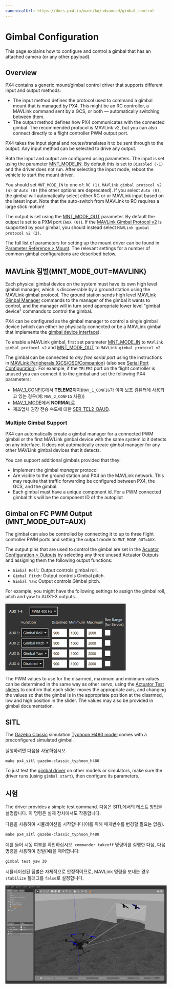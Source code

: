 ```yaml
---
canonicalUrl: https://docs.px4.io/main/ko/advanced/gimbal_control
---
```


# Gimbal Configuration

This page explains how to configure and control a gimbal that has an attached camera (or any other payload).

## Overview

PX4 contains a generic mount/gimbal control driver that supports different input and output methods:

- The input method defines the protocol used to command a gimbal mount that is managed by PX4. This might be an RC controller, a MAVLink command sent by a GCS, or both — automatically switching between them.
- The output method defines how PX4 communicates with the connected gimbal. The recommended protocol is MAVLink v2, but you can also connect directly to a flight controller PWM output port.

PX4 takes the input signal and routes/translates it to be sent through to the output. Any input method can be selected to drive any output.

Both the input and output are configured using parameters. The input is set using the parameter [MNT_MODE_IN](../advanced_config/parameter_reference.md#MNT_MODE_IN). By default this is set to `Disabled (-1)` and the driver does not run. After selecting the input mode, reboot the vehicle to start the mount driver.

You should set `MNT_MODE_IN` to one of: `RC (1)`, `MAVlink gimbal protocol v2 (4)` or `Auto (0)` (the other options are deprecated). If you select `Auto (0)`, the gimbal will automatically select either RC or or MAVLink input based on the latest input. Note that the auto-switch from MAVLink to RC requires a large stick motion!

The output is set using the [MNT_MODE_OUT](../advanced_config/parameter_reference.md#MNT_MODE_OUT) parameter. By default the output is set to a PXM port (`AUX (0)`). If the [MAVLink Gimbal Protocol v2](https://mavlink.io/en/services/gimbal_v2.html) is supported by your gimbal, you should instead select `MAVLink gimbal protocol v2 (2)`.

The full list of parameters for setting up the mount driver can be found in [Parameter Reference > Mount](../advanced_config/parameter_reference.md#mount). The relevant settings for a number of common gimbal configurations are described below.

## MAVLink 짐벌(MNT_MODE_OUT=MAVLINK)

Each physical gimbal device on the system must have its own high level gimbal manager, which is discoverable by a ground station using the MAVLink gimbal protocol. The ground station sends high level [MAVLink Gimbal Manager](https://mavlink.io/en/services/gimbal_v2.html#gimbal-manager-messages) commands to the manager of the gimbal it wants to control, and the manager will in turn send appropriate lower level "gimbal device" commands to control the gimbal.

PX4 can be configured as the gimbal manager to control a single gimbal device (which can either be physically connected or be a MAVLink gimbal that implements the [gimbal device interface](https://mavlink.io/en/services/gimbal_v2.html#gimbal-device-messages)).

To enable a MAVLink gimbal, first set parameter [MNT_MODE_IN](../advanced_config/parameter_reference.md#MNT_MODE_IN) to `MAVlink gimbal protocol v2` and [MNT_MODE_OUT](../advanced_config/parameter_reference.md#MNT_MODE_OUT) to `MAVLink gimbal protocol v2`.

The gimbal can be connected to _any free serial port_ using the instructions in [MAVLink Peripherals (GCS/OSD/Companion)](../peripherals/mavlink_peripherals.md) (also see [Serial Port Configuration](../peripherals/serial_configuration.md#serial-port-configuration)). For example, if the `TELEM2` port on the flight controller is unused you can connect it to the gimbal and set the following PX4 parameters:

- [MAV_1_CONFIG](../advanced_config/parameter_reference.md#MAV_1_CONFIG)에서 **TELEM2**까지(`MAV_1_CONFIG`가 이미 보조 컴퓨터에 사용되고 있는 경우(예: `MAV_2_CONFIG` 사용))
- [MAV_1_MODE](../advanced_config/parameter_reference.md#MAV_1_MODE)에서 **NORMAL**로
- 제조업체 권장 전송 속도에 대한 [SER_TEL2_BAUD](../advanced_config/parameter_reference.md#SER_TEL2_BAUD).

### Multiple Gimbal Support

PX4 can automatically create a gimbal manager for a connected PWM gimbal or the first MAVLink gimbal device with the same system id it detects on any interface. It does not automatically create gimbal manager for any other MAVLink gimbal devices that it detects.

You can support additional gimbals provided that they:

- implement the gimbal _manager_ protocol
- Are visible to the ground station and PX4 on the MAVLink network. This may require that traffic forwarding be configured between PX4, the GCS, and the gimbal.
- Each gimbal must have a unique component id. For a PWM connected gimbal this will be the component ID of the autopilot

## Gimbal on FC PWM Output (MNT_MODE_OUT=AUX)

The gimbal can also be controlled by connecting it to up to three flight controller PWM ports and setting the output mode to `MNT_MODE_OUT=AUX`.

The output pins that are used to control the gimbal are set in the [Acuator Configuration > Outputs](../config/actuators.md#actuator-outputs) by selecting any three unused Actuator Outputs and assigning them the following output functions:

- `Gimbal Roll`: Output controls gimbal roll.
- `Gimbal Pitch`: Output controls Gimbal pitch.
- `Gimbal Yaw`: Output controls Gimbal pitch.

For example, you might have the following settings to assign the gimbal roll, pitch and yaw to AUX1-3 outputs.

![Gimbal Actuator config](../../assets/config/actuators/qgc_actuators_gimbal.png)

The PWM values to use for the disarmed, maximum and minimum values can be determined in the same way as other servo, using the [Actuator Test sliders](../config/actuators.md#actuator-testing) to confirm that each slider moves the appropriate axis, and changing the values so that the gimbal is in the appropriate position at the disarmed, low and high position in the slider. The values may also be provided in gimbal documentation.

## SITL

The [Gazebo Classic](../sim_gazebo_classic/README.md) simulation [Typhoon H480 model](../sim_gazebo_classic/gazebo_vehicles.md#typhoon-h480-hexrotor) comes with a preconfigured simulated gimbal.

실행하려면 다음을 사용하십시오.

```
make px4_sitl gazebo-classic_typhoon_h480
```

To just test the [gimbal driver](../modules/modules_driver.md#gimbal) on other models or simulators, make sure the driver runs (using `gimbal start`), then configure its parameters.

## 시험

The driver provides a simple test command. 다음은 SITL에서의 테스트 방법을 설명합니다. 이 명령은 실제 장치에서도 작동합니다.

다음을 사용하여 시뮬레이션을 시작합니다(이를 위해 매개변수를 변경할 필요는 없음).

```
make px4_sitl gazebo-classic_typhoon_h480
```

예를 들어 시동 여부를 확인하십시오. `commander takeoff` 명령어를 실행한 다음, 다음 명령을 사용하여 짐벌(예)을 제어합니다:

```
gimbal test yaw 30
```

시뮬레이션된 짐벌은 자체적으로 안정적이므로, MAVLink 명령을 보내는 경우 `stabilize` 플래그를 `false`로 설정합니다.

![Gazebo 짐벌 시뮬레이션](../../assets/simulation/gazebo_classic/gimbal-simulation.png)
